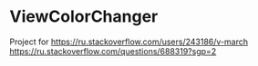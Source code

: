 # ViewColorChanger
Project for https://ru.stackoverflow.com/users/243186/v-march
https://ru.stackoverflow.com/questions/688319?sgp=2
